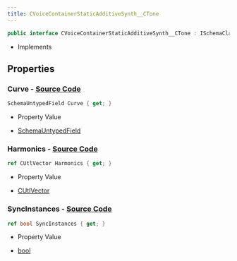 ```yaml
---
title: CVoiceContainerStaticAdditiveSynth__CTone
---
```


```csharp
public interface CVoiceContainerStaticAdditiveSynth__CTone : ISchemaClass<CVoiceContainerStaticAdditiveSynth__CTone>, ISchemaField, ISchemaClass, INativeHandle
```

- Implements

## Properties

### **Curve** - [Source Code](https://github.com/swiftly-solution/swiftlys2/blob/main/managed/src/SwiftlyS2.Generated/Schemas/Interfaces/CVoiceContainerStaticAdditiveSynth__CTone.cs#L20)

```csharp
SchemaUntypedField Curve { get; }
```

- Property Value

- [SchemaUntypedField](/docs/api/shared/schemas/schemauntypedfield)

### **Harmonics** - [Source Code](https://github.com/swiftly-solution/swiftlys2/blob/main/managed/src/SwiftlyS2.Generated/Schemas/Interfaces/CVoiceContainerStaticAdditiveSynth__CTone.cs#L17)

```csharp
ref CUtlVector Harmonics { get; }
```

- Property Value

- [CUtlVector](/docs/api/)

### **SyncInstances** - [Source Code](https://github.com/swiftly-solution/swiftlys2/blob/main/managed/src/SwiftlyS2.Generated/Schemas/Interfaces/CVoiceContainerStaticAdditiveSynth__CTone.cs#L22)

```csharp
ref bool SyncInstances { get; }
```

- Property Value

- [bool](https://learn.microsoft.com/dotnet/api/system.boolean)

